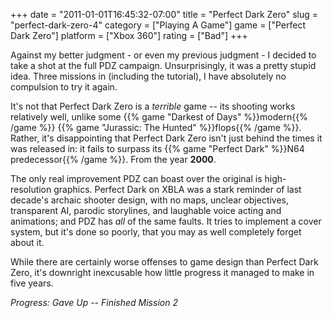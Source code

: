 +++
date = "2011-01-01T16:45:32-07:00"
title = "Perfect Dark Zero"
slug = "perfect-dark-zero-4"
category = ["Playing A Game"]
game = ["Perfect Dark Zero"]
platform = ["Xbox 360"]
rating = ["Bad"]
+++

Against my better judgment - or even my previous judgment - I decided to take a shot at the full PDZ campaign.  Unsurprisingly, it was a pretty stupid idea.  Three missions in (including the tutorial), I have absolutely no compulsion to try it again.

It's not that Perfect Dark Zero is a <i>terrible</i> game -- its shooting works relatively well, unlike some {{% game "Darkest of Days" %}}modern{{% /game %}} {{% game "Jurassic: The Hunted" %}}flops{{% /game %}}.  Rather, it's disappointing that Perfect Dark Zero isn't just behind the times it was released in: it fails to surpass its {{% game "Perfect Dark" %}}N64 predecessor{{% /game %}}.  From the year <b>2000</b>.

The only real improvement PDZ can boast over the original is high-resolution graphics.  Perfect Dark on XBLA was a stark reminder of last decade's archaic shooter design, with no maps, unclear objectives, transparent AI, parodic storylines, and laughable voice acting and animations; and PDZ has <i>all</i> of the same faults.  It tries to implement a cover system, but it's done so poorly, that you may as well completely forget about it.

While there are certainly worse offenses to game design than Perfect Dark Zero, it's downright inexcusable how little progress it managed to make in five years.

<i>Progress: Gave Up -- Finished Mission 2</i>